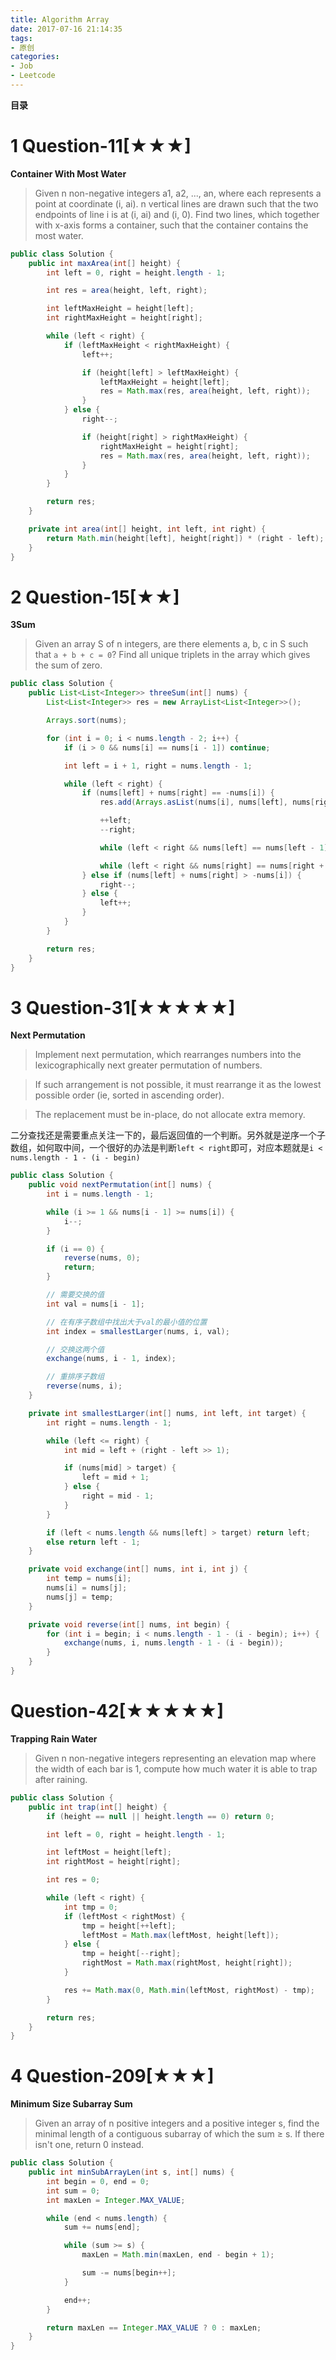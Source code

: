 ```yaml
---
title: Algorithm Array
date: 2017-07-16 21:14:35
tags:
- 原创
categories:
- Job
- Leetcode
---
```


__目录__

<!-- toc -->
<!--more-->

# 1 Question-11[★★★]

__Container With Most Water__

> Given n non-negative integers a1, a2, ..., an, where each represents a point at coordinate (i, ai). n vertical lines are drawn such that the two endpoints of line i is at (i, ai) and (i, 0). Find two lines, which together with x-axis forms a container, such that the container contains the most water.

```Java
public class Solution {
    public int maxArea(int[] height) {
        int left = 0, right = height.length - 1;

        int res = area(height, left, right);

        int leftMaxHeight = height[left];
        int rightMaxHeight = height[right];

        while (left < right) {
            if (leftMaxHeight < rightMaxHeight) {
                left++;

                if (height[left] > leftMaxHeight) {
                    leftMaxHeight = height[left];
                    res = Math.max(res, area(height, left, right));
                }
            } else {
                right--;

                if (height[right] > rightMaxHeight) {
                    rightMaxHeight = height[right];
                    res = Math.max(res, area(height, left, right));
                }
            }
        }

        return res;
    }

    private int area(int[] height, int left, int right) {
        return Math.min(height[left], height[right]) * (right - left);
    }
}
```

# 2 Question-15[★★]

__3Sum__

> Given an array S of n integers, are there elements a, b, c in S such that `a + b + c = 0`? Find all unique triplets in the array which gives the sum of zero.

```Java
public class Solution {
    public List<List<Integer>> threeSum(int[] nums) {
        List<List<Integer>> res = new ArrayList<List<Integer>>();

        Arrays.sort(nums);

        for (int i = 0; i < nums.length - 2; i++) {
            if (i > 0 && nums[i] == nums[i - 1]) continue;

            int left = i + 1, right = nums.length - 1;

            while (left < right) {
                if (nums[left] + nums[right] == -nums[i]) {
                    res.add(Arrays.asList(nums[i], nums[left], nums[right]));

                    ++left;
                    --right;

                    while (left < right && nums[left] == nums[left - 1]) left++;

                    while (left < right && nums[right] == nums[right + 1]) right--;
                } else if (nums[left] + nums[right] > -nums[i]) {
                    right--;
                } else {
                    left++;
                }
            }
        }

        return res;
    }
}
```

# 3 Question-31[★★★★★]

__Next Permutation__

> Implement next permutation, which rearranges numbers into the lexicographically next greater permutation of numbers.

> If such arrangement is not possible, it must rearrange it as the lowest possible order (ie, sorted in ascending order).

> The replacement must be in-place, do not allocate extra memory.

二分查找还是需要重点关注一下的，最后返回值的一个判断。另外就是逆序一个子数组，如何取中间，一个很好的办法是判断`left < right`即可，对应本题就是`i < nums.length - 1 - (i - begin)`

```Java
public class Solution {
    public void nextPermutation(int[] nums) {
        int i = nums.length - 1;

        while (i >= 1 && nums[i - 1] >= nums[i]) {
            i--;
        }

        if (i == 0) {
            reverse(nums, 0);
            return;
        }

        // 需要交换的值
        int val = nums[i - 1];

        // 在有序子数组中找出大于val的最小值的位置
        int index = smallestLarger(nums, i, val);

        // 交换这两个值
        exchange(nums, i - 1, index);

        // 重排序子数组
        reverse(nums, i);
    }

    private int smallestLarger(int[] nums, int left, int target) {
        int right = nums.length - 1;

        while (left <= right) {
            int mid = left + (right - left >> 1);

            if (nums[mid] > target) {
                left = mid + 1;
            } else {
                right = mid - 1;
            }
        }

        if (left < nums.length && nums[left] > target) return left;
        else return left - 1;
    }

    private void exchange(int[] nums, int i, int j) {
        int temp = nums[i];
        nums[i] = nums[j];
        nums[j] = temp;
    }

    private void reverse(int[] nums, int begin) {
        for (int i = begin; i < nums.length - 1 - (i - begin); i++) {
            exchange(nums, i, nums.length - 1 - (i - begin));
        }
    }
}
```

# Question-42[★★★★★]

__Trapping Rain Water__

> Given n non-negative integers representing an elevation map where the width of each bar is 1, compute how much water it is able to trap after raining.

```Java
public class Solution {
    public int trap(int[] height) {
        if (height == null || height.length == 0) return 0;

        int left = 0, right = height.length - 1;

        int leftMost = height[left];
        int rightMost = height[right];

        int res = 0;

        while (left < right) {
            int tmp = 0;
            if (leftMost < rightMost) {
                tmp = height[++left];
                leftMost = Math.max(leftMost, height[left]);
            } else {
                tmp = height[--right];
                rightMost = Math.max(rightMost, height[right]);
            }

            res += Math.max(0, Math.min(leftMost, rightMost) - tmp);
        }

        return res;
    }
}
```

# 4 Question-209[★★★]

__Minimum Size Subarray Sum__

> Given an array of n positive integers and a positive integer s, find the minimal length of a contiguous subarray of which the sum ≥ s. If there isn't one, return 0 instead.

```Java
public class Solution {
    public int minSubArrayLen(int s, int[] nums) {
        int begin = 0, end = 0;
        int sum = 0;
        int maxLen = Integer.MAX_VALUE;

        while (end < nums.length) {
            sum += nums[end];

            while (sum >= s) {
                maxLen = Math.min(maxLen, end - begin + 1);

                sum -= nums[begin++];
            }

            end++;
        }

        return maxLen == Integer.MAX_VALUE ? 0 : maxLen;
    }
}
```
